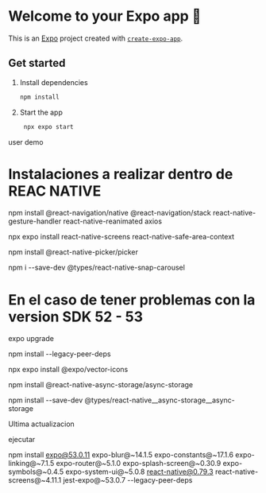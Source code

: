 # Welcome to your Expo app 👋

This is an [Expo](https://expo.dev) project created with [`create-expo-app`](https://www.npmjs.com/package/create-expo-app).

## Get started

1. Install dependencies

   ```bash
   npm install
   ```

2. Start the app

   ```bash
    npx expo start
   ```

user demo



# Instalaciones a realizar dentro de REAC NATIVE

npm install @react-navigation/native @react-navigation/stack react-native-gesture-handler react-native-reanimated axios


npx expo install react-native-screens react-native-safe-area-context

npm install @react-native-picker/picker

npm i --save-dev @types/react-native-snap-carousel


# En el caso de tener problemas con la version SDK 52 - 53

  expo upgrade

  npm install --legacy-peer-deps

  npx expo install @expo/vector-icons

   npm install @react-native-async-storage/async-storage

   npm install --save-dev @types/react-native__async-storage__async-storage


   Ultima actualizacion

   ejecutar 
   
   npm install expo@53.0.11 expo-blur@~14.1.5 expo-constants@~17.1.6 expo-linking@~7.1.5 expo-router@~5.1.0 expo-splash-screen@~0.30.9 expo-symbols@~0.4.5 expo-system-ui@~5.0.8 react-native@0.79.3 react-native-screens@~4.11.1 jest-expo@~53.0.7 --legacy-peer-deps
